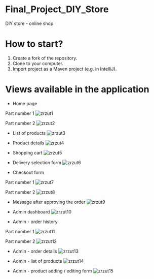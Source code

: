 # Final_Project_DIY_Store
DIY store - online shop
# How to start?
1. Create a fork of the repository.
2. Clone to your computer.
3. Import project as a Maven project (e.g. in IntelliJ).
# Views available in the application
* Home page

Part number 1
![zrzut1](https://user-images.githubusercontent.com/72383528/123265330-379f5200-d4fb-11eb-9c16-dabb356488b2.png)

Part number 2
![zrzut2](https://user-images.githubusercontent.com/72383528/123265679-92d14480-d4fb-11eb-9d6f-74e262f7f7f6.png)

* List of products
![zrzut3](https://user-images.githubusercontent.com/72383528/123265803-b5635d80-d4fb-11eb-96a7-3908713e78a4.png)

* Product details
![zrzut4](https://user-images.githubusercontent.com/72383528/123265977-de83ee00-d4fb-11eb-846a-eedc178de377.png)

* Shopping cart
![zrzut5](https://user-images.githubusercontent.com/72383528/123266148-096e4200-d4fc-11eb-907f-8d6672ad1cd7.png)

* Delivery selection form
![zrzut6](https://user-images.githubusercontent.com/72383528/123266456-55b98200-d4fc-11eb-97f9-437fd852d19a.png)

* Checkout form

Part number 1
![zrzut7](https://user-images.githubusercontent.com/72383528/123266681-8a2d3e00-d4fc-11eb-89b0-ec4f9e6383fa.png)

Part number 2
![zrzut8](https://user-images.githubusercontent.com/72383528/123266709-90231f00-d4fc-11eb-8f0c-f4d0ec138464.png)

* Message after approving the order
![zrzut9](https://user-images.githubusercontent.com/72383528/123267093-e98b4e00-d4fc-11eb-8b92-73d2136c5e97.png)

* Admin dashboard
![zrzut10](https://user-images.githubusercontent.com/72383528/123267327-2bb48f80-d4fd-11eb-9fec-4a14bc6fe376.png)

* Admin - order history

Part number 1
![zrzut11](https://user-images.githubusercontent.com/72383528/123267512-64546900-d4fd-11eb-82ec-535b761045cf.png)

Part number 2
![zrzut12](https://user-images.githubusercontent.com/72383528/123267570-73d3b200-d4fd-11eb-90c8-5cc4c22f08b7.png)

* Admin - order details
![zrzut13](https://user-images.githubusercontent.com/72383528/123267701-96fe6180-d4fd-11eb-9987-952982c22640.png)

* Admin - list of products
![zrzut14](https://user-images.githubusercontent.com/72383528/123267852-bf865b80-d4fd-11eb-9b87-c7fefb6f01ca.png)

* Admin - product adding / editing form
![zrzut15](https://user-images.githubusercontent.com/72383528/123267985-e3e23800-d4fd-11eb-809f-fe22a624bbc1.png)
